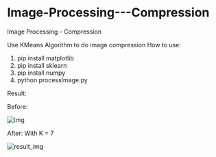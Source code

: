 # Image-Processing---Compression
Image Processing - Compression

Use KMeans Algorithm to do image compression
How to use:

1. pip install matplotlib
2. pip install sklearn
3. pip install numpy
4. python processImage.py


Result:

  Before:
  
![img](https://user-images.githubusercontent.com/79956682/114968905-7aaccb80-9ea1-11eb-97f5-09c85b67fb4c.jpg)

  After: With K = 7
  
![result_img](https://user-images.githubusercontent.com/79956682/114968819-551fc200-9ea1-11eb-931c-ea5d285e9ef5.png)


